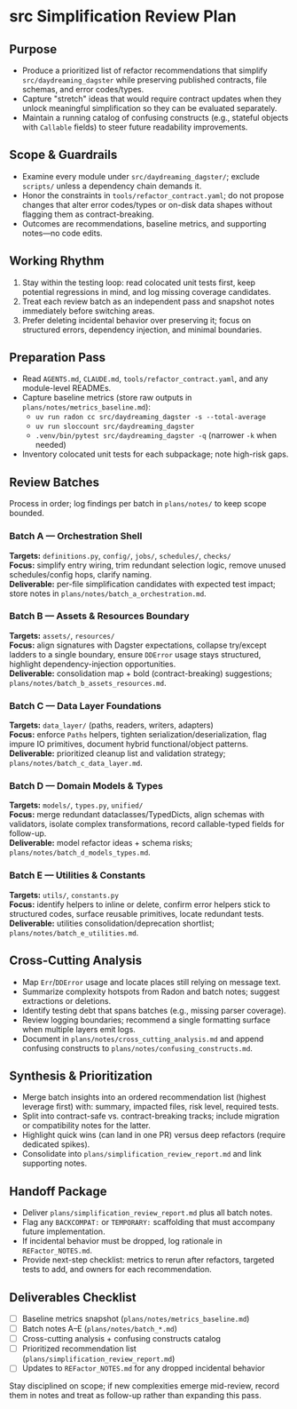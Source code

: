 # src Simplification Review Plan

## Purpose
- Produce a prioritized list of refactor recommendations that simplify `src/daydreaming_dagster` while preserving published contracts, file schemas, and error codes/types.
- Capture "stretch" ideas that would require contract updates when they unlock meaningful simplification so they can be evaluated separately.
- Maintain a running catalog of confusing constructs (e.g., stateful objects with `Callable` fields) to steer future readability improvements.

## Scope & Guardrails
- Examine every module under `src/daydreaming_dagster/`; exclude `scripts/` unless a dependency chain demands it.
- Honor the constraints in `tools/refactor_contract.yaml`; do not propose changes that alter error codes/types or on-disk data shapes without flagging them as contract-breaking.
- Outcomes are recommendations, baseline metrics, and supporting notes—no code edits.

## Working Rhythm
1. Stay within the testing loop: read colocated unit tests first, keep potential regressions in mind, and log missing coverage candidates.
2. Treat each review batch as an independent pass and snapshot notes immediately before switching areas.
3. Prefer deleting incidental behavior over preserving it; focus on structured errors, dependency injection, and minimal boundaries.

## Preparation Pass
- Read `AGENTS.md`, `CLAUDE.md`, `tools/refactor_contract.yaml`, and any module-level READMEs.
- Capture baseline metrics (store raw outputs in `plans/notes/metrics_baseline.md`):
  - `uv run radon cc src/daydreaming_dagster -s --total-average`
  - `uv run sloccount src/daydreaming_dagster`
  - `.venv/bin/pytest src/daydreaming_dagster -q` (narrower `-k` when needed)
- Inventory colocated unit tests for each subpackage; note high-risk gaps.

## Review Batches
Process in order; log findings per batch in `plans/notes/` to keep scope bounded.

### Batch A — Orchestration Shell
**Targets:** `definitions.py`, `config/`, `jobs/`, `schedules/`, `checks/`  
**Focus:** simplify entry wiring, trim redundant selection logic, remove unused schedules/config hops, clarify naming.  
**Deliverable:** per-file simplification candidates with expected test impact; store notes in `plans/notes/batch_a_orchestration.md`.

### Batch B — Assets & Resources Boundary
**Targets:** `assets/`, `resources/`  
**Focus:** align signatures with Dagster expectations, collapse try/except ladders to a single boundary, ensure `DDError` usage stays structured, highlight dependency-injection opportunities.  
**Deliverable:** consolidation map + bold (contract-breaking) suggestions; `plans/notes/batch_b_assets_resources.md`.

### Batch C — Data Layer Foundations
**Targets:** `data_layer/` (paths, readers, writers, adapters)  
**Focus:** enforce `Paths` helpers, tighten serialization/deserialization, flag impure IO primitives, document hybrid functional/object patterns.  
**Deliverable:** prioritized cleanup list and validation strategy; `plans/notes/batch_c_data_layer.md`.

### Batch D — Domain Models & Types
**Targets:** `models/`, `types.py`, `unified/`  
**Focus:** merge redundant dataclasses/TypedDicts, align schemas with validators, isolate complex transformations, record callable-typed fields for follow-up.  
**Deliverable:** model refactor ideas + schema risks; `plans/notes/batch_d_models_types.md`.

### Batch E — Utilities & Constants
**Targets:** `utils/`, `constants.py`  
**Focus:** identify helpers to inline or delete, confirm error helpers stick to structured codes, surface reusable primitives, locate redundant tests.  
**Deliverable:** utilities consolidation/deprecation shortlist; `plans/notes/batch_e_utilities.md`.

## Cross-Cutting Analysis
- Map `Err`/`DDError` usage and locate places still relying on message text.
- Summarize complexity hotspots from Radon and batch notes; suggest extractions or deletions.
- Identify testing debt that spans batches (e.g., missing parser coverage).
- Review logging boundaries; recommend a single formatting surface when multiple layers emit logs.
- Document in `plans/notes/cross_cutting_analysis.md` and append confusing constructs to `plans/notes/confusing_constructs.md`.

## Synthesis & Prioritization
- Merge batch insights into an ordered recommendation list (highest leverage first) with: summary, impacted files, risk level, required tests.
- Split into contract-safe vs. contract-breaking tracks; include migration or compatibility notes for the latter.
- Highlight quick wins (can land in one PR) versus deep refactors (require dedicated spikes).
- Consolidate into `plans/simplification_review_report.md` and link supporting notes.

## Handoff Package
- Deliver `plans/simplification_review_report.md` plus all batch notes.
- Flag any `BACKCOMPAT:` or `TEMPORARY:` scaffolding that must accompany future implementation.
- If incidental behavior must be dropped, log rationale in `REFactor_NOTES.md`.
- Provide next-step checklist: metrics to rerun after refactors, targeted tests to add, and owners for each recommendation.

## Deliverables Checklist
- [ ] Baseline metrics snapshot (`plans/notes/metrics_baseline.md`)
- [ ] Batch notes A–E (`plans/notes/batch_*.md`)
- [ ] Cross-cutting analysis + confusing constructs catalog
- [ ] Prioritized recommendation list (`plans/simplification_review_report.md`)
- [ ] Updates to `REFactor_NOTES.md` for any dropped incidental behavior

Stay disciplined on scope; if new complexities emerge mid-review, record them in notes and treat as follow-up rather than expanding this pass.
